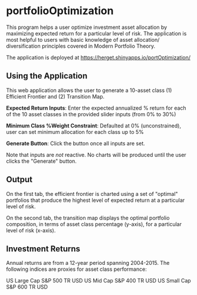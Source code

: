 # portfolioOptimization
This program helps a user optimize investment asset allocation by maximizing expected return for a particular level of risk. The application is most helpful to users with basic knowledge of asset allocation/ diversification principles covered in Modern Portfolio Theory.

The application is deployed at https://herget.shinyapps.io/portOptimization/
  
## Using the Application

This web application allows the user to generate a 10-asset class (1) Efficient Frontier and (2) Transition Map.

**Expected Return Inputs**: Enter the expected annualized % return for each of the 10 asset classes in the provided slider inputs (from 0% to 30%)

**Minimum Class %Weight Constraint**: Defaulted at 0% (unconstrained), user can set minimum allocation for each class up to 5%

**Generate Button**: Click the button once all inputs are set.

Note that inputs are *not* reactive. No charts will be produced until the user clicks the "Generate" button.

## Output

On the first tab, the efficient frontier is charted using a set of "optimal" portfolios that produce the highest level of expected return at a particular level of risk.

On the second tab, the transition map displays the optimal portfolio composition, in terms of asset class percentage (y-axis), for a particular level of risk (x-axis).

## Investment Returns

Annual returns are from a 12-year period spanning 2004-2015. The following indices are proxies for asset class performance:

US Large Cap    S&P 500 TR USD
US Mid Cap      S&P 400 TR USD
US Small Cap    S&P 600 TR USD
